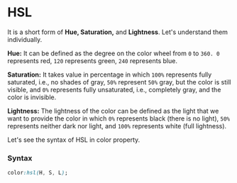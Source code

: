 # HSL

It is a short form of **Hue, Saturation,** and **Lightness**. Let's understand them individually.

**Hue:** It can be defined as the degree on the color wheel from `0` to `360. 0` represents red, `120` represents green, `240` represents blue.

**Saturation:** It takes value in percentage in which `100%` represents fully saturated, i.e., no shades of gray, `50%` represent `50%` gray, but the color is still visible, and `0%` represents fully unsaturated, i.e., completely gray, and the color is invisible.

**Lightness:** The lightness of the color can be defined as the light that we want to provide the color in which `0%` represents black (there is no light), `50%` represents neither dark nor light, and `100%` represents white (full lightness).

Let's see the syntax of HSL in color property.

### Syntax

```css
color:hsl(H, S, L);
```